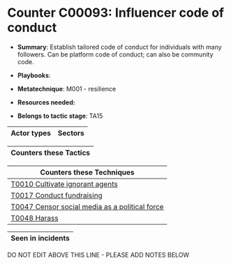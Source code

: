 # Counter C00093: Influencer code of conduct

* **Summary**: Establish tailored code of conduct for individuals with many followers.  Can be platform code of conduct; can also be community code.

* **Playbooks**: 

* **Metatechnique**: M001 - resilience

* **Resources needed:** 

* **Belongs to tactic stage**: TA15


| Actor types | Sectors |
| ----------- | ------- |



| Counters these Tactics |
| ---------------------- |



| Counters these Techniques |
| ------------------------- |
| [T0010 Cultivate ignorant agents](../../generated_pages/techniques/T0010.md) |
| [T0017 Conduct fundraising](../../generated_pages/techniques/T0017.md) |
| [T0047 Censor social media as a political force](../../generated_pages/techniques/T0047.md) |
| [T0048 Harass](../../generated_pages/techniques/T0048.md) |



| Seen in incidents |
| ----------------- |


DO NOT EDIT ABOVE THIS LINE - PLEASE ADD NOTES BELOW